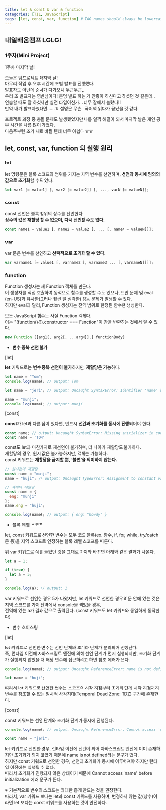 ```yaml
---
title: let & const & var & function
categories: [TIL, JavaScript]
tags: [let, const, var, function] # TAG names should always be lowercase
---
```


## 내일배움캠프 LGLG!

### 1주차(Mini Project)

1주차 마지막 날!<br>

오늘은 팀프로젝트 마지막 날!<br>
마무리 작업 후 오후 시간에 조별 발표를 진행했다.<br>
발표자도 아닌데 순서가 다가오니 두근두근,,<br>
우리 조 발표자는 영빈님이다! 분명 발표 하는 거 안좋아 하신다고 하셧던 것 같은데..<br>
연습할 때도 잘 하셨지만 실전 타입이신가... 너무 잘해서 놀랐다!!<br>
만약 내가 발표자였다면......ㅎ 설명은 무슨.. 국어책 읽다가 끝났을 것 같다.<br>

프로젝트 과정 중 충돌 문제도 발생했었지만 나름 일찍 해결이 되서 마지막 날은 개인 공부 시간을 나름 많이 가졌다.<br>
다음주부턴 조가 새로 바뀔 텐데 너무 아쉽다 ㅠㅠ

## let, const, var, function 의 실행 원리

### **let**

let 명령문은 블록 스코프의 범위를 가지는 지역 변수를 선언하며, **선언과 동시에 임의의 값으로 초기화**할 수도 있다.

```js
let var1 [= value1] [, var2 [= value2]] [, ..., varN [= valueN]];
```

### **const**

const 선언은 블록 범위의 상수를 선언한다.<br>
**상수의 값은 재할당 할 수 없으며, 다시 선언할 수도 없다.**

```js
const name1 = value1 [, name2 = value2 [, ... [, nameN = valueN]]];
```

### **var**

var 문은 변수를 선언하고 **선택적으로 초기화 할 수 있다.**

```js
var varname1 [= value1 [, varname2 [, varname3 ... [, varnameN]]]];
```

### **function**

Function 생성자는 새 Function 객체를 만든다.<br>
이 생성자를 직접 호출하여 동적으로 함수를 생성할 수도 있으나, 보안 문제 및 eval (en-US)과 유사한(그러나 훨씬 덜 심각한) 성능 문제가 발생할 수 있다.<br>
하지만 eval과 달리, Function 생성자는 전역 범위로 한정된 함수만 생성한다.

모든 JavaScript 함수는 사실 Function 객체다.<br>
이는 "(function(){}).constructor === Function"이 참을 반환하는 것에서 알 수 있다.

```js
new Function ([arg1[, arg2[, ...argN]],] functionBody)
```

- **변수 중복 선언 불가**

[let]

**let** 키워드로는 **변수 중복 선언이 불가**하지만, **재할당은 가능**하다.

```js
let name = "Tom";
console.log(name); // output: Tom

let name = "jeri"; // output: Uncaught SyntaxError: Identifier 'name' has already been declared

name = "munji";
console.log(name); // output: munji
```

[const]

**const**가 let과 다른 점이 있다면, 반드시 **선언과 초기화를 동시에 진행**되어야 한다.

```js
const name; // output: Uncaught SyntaxError: Missing initializer in const declaration
const name = 'TOM'
```

const도 let과 마찬가지로 재선언이 불가하며, 더 나아가 재할당도 불가하다.<br>
재할당의 경우, 원시 값은 불가능하지만, 객체는 가능하다.<br>
const 키워드는 **재할당을 금지할 뿐, ‘불변’을 의미하지 않는다.**

```js
// 원시값의 재할당
const name = "munji";
name = "huji"; // output: Uncaught TypeError: Assignment to constant variable.

// 객체의 재할당
const name = {
  eng: "munji"
};
name.eng = "huji";

console.log(name); // output: { eng: "howdy" }
```

- 블록 레벨 스코프

let, const 키워드로 선언한 변수는 모두 코드 블록(ex. 함수, if, for, while, try/catch 문 등)을 지역 스코프로 인정하는 블록 레벨 스코프를 따른다.

위 var 키워드로 예를 들었던 것을 그대로 가져와 바꾸면 아래와 같은 결과가 나온다.

```js
let a = 1;

if (true) {
  let a = 5;
}

console.log(a); // output: 1
```

var 키워드로 선언한 경우 5가 나왔지만, let 키워드로 선언한 경우 if 문 안에 있는 것은 지역 스코프를 가져 전역에서 console을 찍었을 경우,<br>
전역에 있는 a가 결과 값으로 출력된다. (const 키워드도 let 키워드와 동일하게 동작한다)

- 변수 호이스팅

[let]

let 키워드로 선언한 변수는 선언 단계와 초기화 단계가 분리되어 진행된다.<br>
즉, 런타임 이전에 자바스크립트 엔진에 의해 선언 단계가 먼저 실행되지만, 초기화 단계가 실행되지 않았을 때 해당 변수에 접근하려고 하면 참조 에러가 뜬다.

```js
console.log(name); // output: Uncaught ReferenceError: name is not defined

let name = "huji";
```

따라서 let 키워드로 선언한 변수는 스코프의 시작 지점부터 초기화 단계 시작 지점까지 변수를 참조할 수 없는 일시적 사각지대(Temporal Dead Zone: TDZ) 구간에 존재한다.

[const]

const 키워드는 선언 단계와 초기화 단계가 동시에 진행된다.

```js
console.log(name); // output: Uncaught ReferenceError: Cannot access 'name' before initialization

const name = "jeri";
```

let 키워드로 선언한 경우, 런타임 이전에 선언이 되어 자바스크립트 엔진에 이미 존재하지만 초기화가 되지 않았기 때문에 name is not defined라는 문구가 떴다.<br>
하지만 const 키워드로 선언한 경우, 선언과 초기화가 동시에 이루어져야 하지만 런타임 이전에는 실행될 수 없다.<br>
따라서 초기화가 진행되지 않은 상태이기 때문에 Cannot access 'name' before initialization 에러 문구가 뜬다.

※ 기본적으로 변수의 스코프는 최대한 좁게 만드는 것을 권장한다.<br>
따라서, var 키워드 보다는 let과 const 키워드를 사용하며, 변경하지 않는 값(상수)이라면 let 보다는 const 키워드를 사용하는 것이 안전하다.
